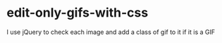# edit-only-gifs-with-css
I use jQuery to check each image and add a class of gif to it if it is a GIF
